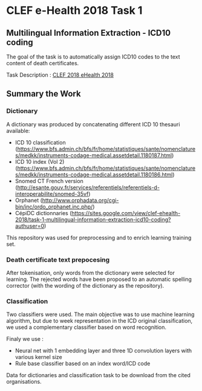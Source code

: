 # CLEF e-Health 2018 Task 1 
## Multilingual Information Extraction - ICD10 coding

The goal of the task is to automatically assign ICD10 codes to the text content of death certificates.

Task Description :  [CLEF 2018 eHealth 2018](https://sites.google.com/view/clef-ehealth-2018/task-1-multilingual-information-extraction-icd10-coding?authuser=0)

## Summary the Work

### Dictionary
A dictionary was produced by concatenating different ICD 10 thesauri available:
- ICD 10 classification (https://www.bfs.admin.ch/bfs/fr/home/statistiques/sante/nomenclatures/medkk/instruments-codage-medical.assetdetail.1180187.html)
- ICD 10 index (Vol 2) (https://www.bfs.admin.ch/bfs/fr/home/statistiques/sante/nomenclatures/medkk/instruments-codage-medical.assetdetail.1180186.html)
- Snomed CT French version (http://esante.gouv.fr/services/referentiels/referentiels-d-interoperabilite/snomed-35vf)
- Orphanet (http://www.orphadata.org/cgi-bin/inc/ordo_orphanet.inc.php/)
- CépiDC dictionnaries (https://sites.google.com/view/clef-ehealth-2018/task-1-multilingual-information-extraction-icd10-coding?authuser=0)

This repository was used for preprocessing and to enrich learning training set.

### Death certificate text prepocesing
After tokenisation, only words from the dictionary were selected for learning. The rejected words have been proposed to an automatic spelling corrector (with the wording of the dictionary as the repository).

### Classification
Two classifiers were used. The main objective was to use machine learning algorithm, but due to week representation in the ICD original classification, we used a complementary classifier based on word recognition.

Finaly we use :
- Neural net with 1 embedding layer and three 1D convolution layers with various kernel size
- Rule base classifier based on an index word/ICD code

Data for dictionaries and classification task to be download from the cited organisations.
